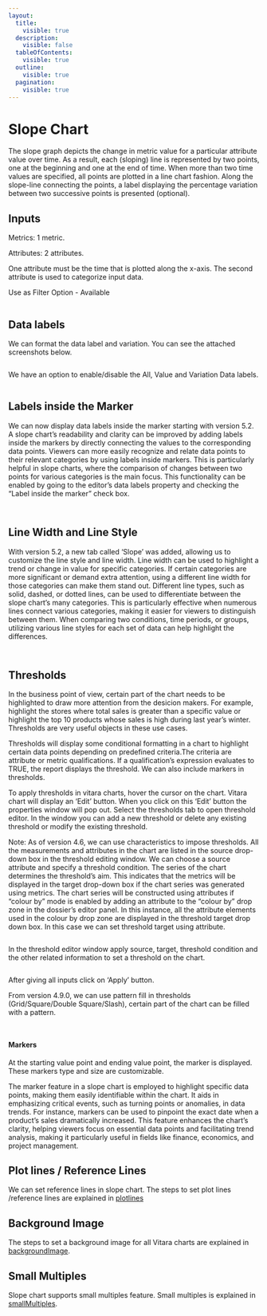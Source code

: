 ```yaml
---
layout:
  title:
    visible: true
  description:
    visible: false
  tableOfContents:
    visible: true
  outline:
    visible: true
  pagination:
    visible: true
---
```


# Slope Chart

The slope graph depicts the change in metric value for a particular attribute value over time. As a result, each (sloping) line is represented by two points, one at the beginning and one at the end of time. When more than two time values are specified, all points are plotted in a line chart fashion. Along the slope-line connecting the points, a label displaying the percentage variation between two successive points is presented (optional).

## Inputs <a href="#inputs" id="inputs"></a>

Metrics: 1 metric.

Attributes: 2 attributes.

One attribute must be the time that is plotted along the x-axis. The second attribute is used to categorize input data.

Use as Filter Option - Available

<figure><img src="../.gitbook/assets/image37.png" alt=""><figcaption></figcaption></figure>

## Data labels <a href="#data-labels" id="data-labels"></a>

We can format the data label and variation. You can see the attached screenshots below.

<figure><img src="../.gitbook/assets/Slope2.png" alt=""><figcaption></figcaption></figure>

We have an option to enable/disable the All, Value and Variation Data labels.

<figure><img src="../.gitbook/assets/Slope.png" alt=""><figcaption></figcaption></figure>

## **Labels inside the Marker**

We can now display data labels inside the marker starting with version 5.2. A slope chart’s readability and clarity can be improved by adding labels inside the markers by directly connecting the values to the corresponding data points. Viewers can more easily recognize and relate data points to their relevant categories by using labels inside markers. This is particularly helpful in slope charts, where the comparison of changes between two points for various categories is the main focus. This functionality can be enabled by going to the editor’s data labels property and checking the “Label inside the marker” check box.

<figure><img src="../.gitbook/assets/Slope3.png" alt=""><figcaption></figcaption></figure>

<figure><img src="../.gitbook/assets/Slope4.png" alt=""><figcaption></figcaption></figure>

## Line Width and Line Style <a href="#line-width-and-line-style" id="line-width-and-line-style"></a>

With version 5.2, a new tab called ‘Slope’ was added, allowing us to customize the line style and line width. Line width can be used to highlight a trend or change in value for specific categories. If certain categories are more significant or demand extra attention, using a different line width for those categories can make them stand out. Different line types, such as solid, dashed, or dotted lines, can be used to differentiate between the slope chart’s many categories. This is particularly effective when numerous lines connect various categories, making it easier for viewers to distinguish between them. When comparing two conditions, time periods, or groups, utilizing various line styles for each set of data can help highlight the differences.

<figure><img src="../.gitbook/assets/Slope5.png" alt=""><figcaption></figcaption></figure>

<figure><img src="../.gitbook/assets/Slope6.png" alt=""><figcaption></figcaption></figure>

## Thresholds <a href="#thresholds" id="thresholds"></a>

In the business point of view, certain part of the chart needs to be highlighted to draw more attention from the desicion makers. For example, highlight the stores where total sales is greater than a specific value or highlight the top 10 products whose sales is high during last year’s winter. Thresholds are very useful objects in these use cases.

Thresholds will display some conditional formatting in a chart to highlight certain data points depending on predefined criteria.The criteria are attribute or metric qualifications. If a qualification’s expression evaluates to TRUE, the report displays the threshold. We can also include markers in thresholds.

To apply thresholds in vitara charts, hover the cursor on the chart. Vitara chart will display an ‘Edit’ button. When you click on this ‘Edit’ button the properties window will pop out. Select the thresholds tab to open threshold editor. In the window you can add a new threshold or delete any existing threshold or modify the existing threshold.

Note: As of version 4.6, we can use characteristics to impose thresholds. All the measurements and attributes in the chart are listed in the source drop-down box in the threshold editing window. We can choose a source attribute and specify a threshold condition. The series of the chart determines the threshold’s aim. This indicates that the metrics will be displayed in the target drop-down box if the chart series was generated using metrics. The chart series will be constructed using attributes if “colour by” mode is enabled by adding an attribute to the “colour by” drop zone in the dossier’s editor panel. In this instance, all the attribute elements used in the colour by drop zone are displayed in the threshold target drop down box. In this case we can set threshold target using attribute.

<figure><img src="../.gitbook/assets/image525.png" alt=""><figcaption></figcaption></figure>

In the threshold editor window apply source, target, threshold condition and the other related information to set a threshold on the chart.

<figure><img src="../.gitbook/assets/image526 (1).png" alt=""><figcaption></figcaption></figure>

After giving all inputs click on ‘Apply’ button.

From version 4.9.0, we can use pattern fill in thresholds (Grid/Square/Double Square/Slash), certain part of the chart can be filled with a pattern.

<figure><img src="../.gitbook/assets/slopeThrehold.png" alt=""><figcaption></figcaption></figure>

<figure><img src="../.gitbook/assets/slopeThrehold1.png" alt=""><figcaption></figcaption></figure>

#### Markers <a href="#markers" id="markers"></a>

At the starting value point and ending value point, the marker is displayed. These markers type and size are customizable.

The marker feature in a slope chart is employed to highlight specific data points, making them easily identifiable within the chart. It aids in emphasizing critical events, such as turning points or anomalies, in data trends. For instance, markers can be used to pinpoint the exact date when a product’s sales dramatically increased. This feature enhances the chart’s clarity, helping viewers focus on essential data points and facilitating trend analysis, making it particularly useful in fields like finance, economics, and project management.

## Plot lines / Reference Lines <a href="#plot-lines--reference-lines" id="plot-lines--reference-lines"></a>

We can set reference lines in slope chart. The steps to set plot lines /reference lines are explained in [plotlines](plot-lines-reference-lines.md)

## Background Image <a href="#background-image" id="background-image"></a>

The steps to set a background image for all Vitara charts are explained in [backgroundImage](background-images.md).

## Small Multiples <a href="#small-multiples" id="small-multiples"></a>

Slope chart supports small multiples feature. Small multiples is explained in [smallMultiples](small-multiples.md).
